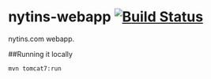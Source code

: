 # nytins-webapp [![Build Status](https://travis-ci.org/nytins/nytins-webapp.svg?branch=master)](https://travis-ci.org/nytins/nytins-webapp)
nytins.com webapp.

##Running it locally
```
mvn tomcat7:run
```
